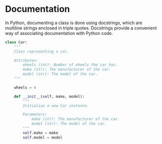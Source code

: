 # Documentation

In Python, documenting a class is done using docstrings, which are multiline strings enclosed in triple quotes. Docstrings provide a convenient way of associating documentation with Python code.

```python
class Car:
    """
    Class representing a car.

    Attributes:
        wheels (int): Number of wheels the car has.
        make (str): The manufacturer of the car.
        model (str): The model of the car.
    """

    wheels = 4

    def __init__(self, make, model):
        """
        Initialize a new Car instance.

        Parameters:
            make (str): The manufacturer of the car.
            model (str): The model of the car.
        """
        self.make = make
        self.model = model
```